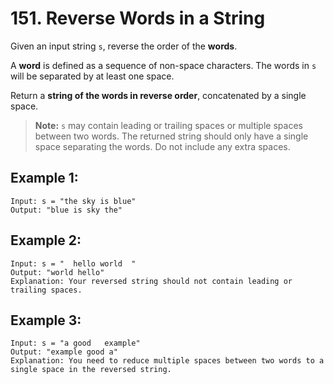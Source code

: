 # 151. Reverse Words in a String

Given an input string `s`, reverse the order of the **words**.

A **word** is defined as a sequence of non-space characters. The words in `s` will be separated by at least one space.

Return a **string of the words in reverse order**, concatenated by a single space.

> **Note:** `s` may contain leading or trailing spaces or multiple spaces between two words. The returned string should only have a single space separating the words. Do not include any extra spaces.

## Example 1:

```
Input: s = "the sky is blue"
Output: "blue is sky the"
```

## Example 2:

```
Input: s = "  hello world  "
Output: "world hello"
Explanation: Your reversed string should not contain leading or trailing spaces.
```

## Example 3:

```
Input: s = "a good   example"
Output: "example good a"
Explanation: You need to reduce multiple spaces between two words to a single space in the reversed string.
```

